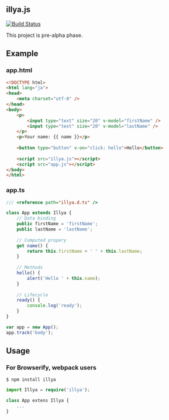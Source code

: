 illya.js
--------
[![Build Status](https://travis-ci.org/pine613/illyajs.svg?branch=master)](https://travis-ci.org/pine613/illyajs)

This project is pre-alpha phase.

## Example

### app.html
```html
<!DOCTYPE html>
<html lang="ja">
<head>
    <meta charset="utf-8" />
</head>
<body>
    <p>
        <input type="text" size="20" v-model="firstName" />
        <input type="text" size="20" v-model="lastName" />
    </p>
    <p>Your name: {{ name }}</p>
    
    <button type="button" v-on="click: hello">Hello</button>
    
    <script src="illya.js"></script>
    <script src="app.js"></script>
</body>
</html>
```

### app.ts
```ts
/// <reference path="illya.d.ts" />

class App extends Illya {
    // Data binding
    public firstName = 'firstName';
    public lastName = 'lastName';
    
    // Computed propery
    get name() {
        return this.firstName + ' ' + this.lastName;
    }
    
    // Methods
    hello() {
        alert('Hello ' + this.name);
    }
    
    // Lifecycle
    ready() {
        console.log('ready');
    }
}

var app = new App();
app.track('body');
```

## Usage
### For Browserify, webpack users

```
$ npm install illya
```

```ts
import Illya = require('illya');

class App extens Illya {
    ...
}
```
